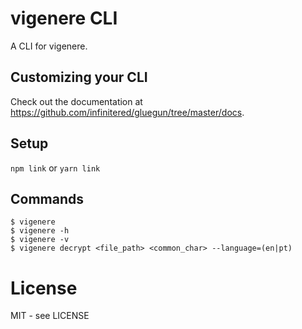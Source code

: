 # vigenere CLI

A CLI for vigenere.

## Customizing your CLI

Check out the documentation at https://github.com/infinitered/gluegun/tree/master/docs.

## Setup
`npm link` or `yarn link`

## Commands

```shell
$ vigenere
$ vigenere -h
$ vigenere -v
$ vigenere decrypt <file_path> <common_char> --language=(en|pt)
```

# License

MIT - see LICENSE

